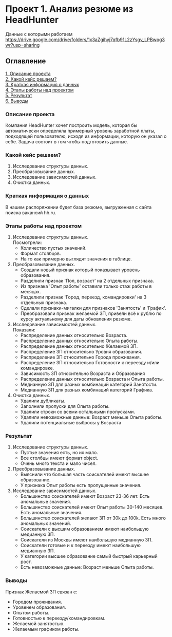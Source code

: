 # Проект 1. Анализ резюме из HeadHunter
Данные с которыми работаем
https://drive.google.com/drive/folders/1x3aZgihyj7qfb91L2zYsgv_LPBwpg3wr?usp=sharing
## Оглавление
[1. Описание проекта](https://github.com/Germanxdd/sf_data_science/tree/main/project_1#описание-проекта)\
[2. Какой кейс решаем?](https://github.com/Germanxdd/sf_data_science/tree/main/project_1#какой-кейс-решаем)\
[3. Краткая информация о данных](https://github.com/Germanxdd/sf_data_science/tree/main/project_1#краткая-информация-о-данных)\
[4. Этапы работы над проектом](https://github.com/Germanxdd/sf_data_science/tree/main/project_1#этапы-работы-над-проектом)\
[5. Результат](https://github.com/Germanxdd/sf_data_science/tree/main/project_1#результат)\
[6. Выводы](https://github.com/Germanxdd/sf_data_science/tree/main/project_1#выводы)

### Описание проекта
 Компания HeadHunter хочет построить модель, которая бы автоматически определяла примерный уровень заработной платы, подходящей пользователю, исходя из информации, которую он указал о себе. Задача состоит в том чтобы подготовить данные.

### Какой кейс решаем?
 1. Исследование структуры данных.
 2. Преобразовывание данных.
 3. Исследование зависимостей данных.
 4. Очистка данных.

### Краткая информация о данных
В нашем распоряжении будет база резюме, выгруженная с сайта поиска вакансий hh.ru.

### Этапы работы над проектом
1. Исследование структуры данных. \
Посмотрели:
    - Количество пустых значений.
    - Формат столбцов.
    - На то как примерно выглядят значения в таблице.
2. Преобразовывание данных.
    - Создали новый признак который показывает уровень образования.
    - Разделили признак 'Пол, возраст' на 2 отдельных признака.
    - Из признака 'Опыт работы' оставили только стаж работы в месяцах.
    - Разделили признак 'Город, переезд, командировки' на 3 отдельных признака.
    - Сделали признаки-мигалки для признаков 'Занятость' и 'График'.
    - Преобразовали признак желаемой ЗП, привели всё к рублю по курсу актуальному для даты обновления резюме.
3. Исследование зависимостей данных. \
Показали:
    - Распределение данных относительно Возраста.
    - Распределение данных относительно Опыта работы.
    - Распределение данных относительно Желаемой ЗП.
    - Распределение ЗП относительно Уровня образования.
    - Распределение ЗП относительно Города проживания.
    - Распределение ЗП относительно Готовности к переезду и/или командировке.
    - Зависимость ЗП относительно Возраста и Образования
    - Распределение данных относительно Возраста и Опыта работы.
    - Медианную ЗП для разных комбинаций категорий Занятости.
    - Медианную ЗП для разных комбинаций категорий Графика.
4. Очистка данных.
    - Удалили дубликаты.
    - Заполнили пропуски для Опыта работы.
    - Удалили строки со всеми остальными пропусками.
    - Удалили невозможные данные: Возраст меньше Опыта работы.
    - Удалили потенциальные выбросы у Возраста
### Результат
1. Исследование структуры данных.
    - Пустые значения есть, но их мало.
    - Все столбцы имеют формат object.
    - Очень много текста и мало чисел.
2. Преобразовывание данных. 
    - Выяснили что большая часть соискателей имеют высшее образование.
    - У признака Опыт работы есть пропущенные значения.
3. Исследование зависимостей данных. 
    - Большинство соискателей имеют Возраст 23-36 лет. Есть аномальные значения.
    - Большинство соискателей имеют Опыт работы 30-140 месяцев. Есть аномальные значения.
    - Большинство соискателей желают ЗП от 30k до 100k. Есть много аномальных значений.
    - Соискатели с высшим образованием имеют наибольшую медианную ЗП.
    - Соискатели из Москвы имеют наибольшую медианную ЗП.
    - Соискатели готовые и к переезду имеют наибольшую медианную ЗП.
    - У категории высшее образование самый быстрый карьерный рост.
    - Есть невозможные данные: Возраст меньше Опыта работы.
### Выводы
Признак Желаемой ЗП связан с:
- Городом проживания.
- Уровенем образования.
- Опытом работы.
- Готовностью к переезду/командировкам.
- Желаемой занятостью.
- Желаемым графиком работы.